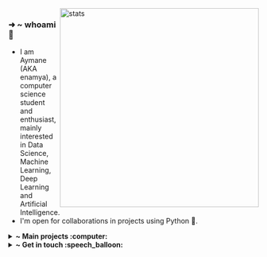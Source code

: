 <img alt="stats" align='right' src="https://github-readme-stats.vercel.app/api?username=Aymane11&show_icons=true&theme=dark&hide_border=true" width="400">

<div align='left'>

### ➜ ~ **whoami** :wave:

-   I am Aymane (AKA enamya), a computer science student and enthusiast, mainly interested in Data Science, Machine Learning, Deep Learning and Artificial Intelligence.
-   I'm open for collaborations in projects using Python 🐍.

</div>


<details>
<summary><b>~ Main projects :computer:</b></summary><br>
<div>
<a href="https://github.com/Aymane11/SmartDoor">
<img alt="SmartDoor" src="https://github-readme-stats.vercel.app/api/pin/?username=Aymane11&repo=SmartDoor&&theme=dark&hide_border=true">
</a>

<a href="https://github.com/Aymane11/weather">
<img alt="weather "src="https://github-readme-stats.vercel.app/api/pin/?username=Aymane11&repo=weather&&theme=dark&hide_border=true">
</a>

<a href="https://github.com/Aymane11/spam-detector">
<img alt="spam-detector "src="https://github-readme-stats.vercel.app/api/pin/?username=Aymane11&repo=spam-detector&&theme=dark&hide_border=true">
</a>

<a href="https://github.com/Aymane11/handwriting-recognition">
<img alt="handwriting-recognition" src="https://github-readme-stats.vercel.app/api/pin/?username=Aymane11&repo=handwriting-recognition&&theme=dark&hide_border=true">
</a>

<a href="https://github.com/Aymane11/url-shortener">
<img alt="url-shortener" src="https://github-readme-stats.vercel.app/api/pin/?username=Aymane11&repo=url-shortener&&theme=dark&hide_border=true">
</a>

<a href="https://github.com/Aymane11/spotify-manager">
<img alt="spotify-manager" src="https://github-readme-stats.vercel.app/api/pin/?username=Aymane11&repo=spotify-manager&&theme=dark&hide_border=true">
</a>

</div>

</details>


<details>
<summary><b>~ Get in touch :speech_balloon:</b></summary><br>

-   **[Portfolio](https://www.enamya.me/)**
-   **[Email](mailto:aymaneboumaaza@gmail.com)**
-   **[LinkedIn](https://www.linkedin.com/in/aymaneboumaaza/)**
-   **[Twitter](https://twitter.com/_Enamya/)**

</details>
